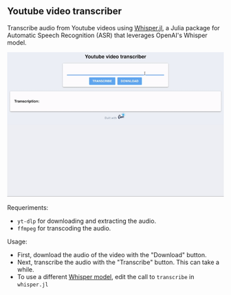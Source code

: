 ## Youtube video transcriber

Transcribe audio from Youtube videos using [Whisper.jl](https://github.com/aviks/Whisper.jl), a Julia package for Automatic Speech Recognition (ASR) that leverages OpenAI's Whisper model.

![preview](preview2.gif)

Requeriments:
- `yt-dlp` for downloading and extracting the audio.
- `ffmpeg` for transcoding the audio.

Usage:
- First, download the audio of the video with the "Download" button.
- Next, transcribe the audio with the "Transcribe" button. This can take a while.
- To use a different [Whisper model](https://github.com/aviks/Whisper.jl), edit the call to `transcribe` in `whisper.jl`

